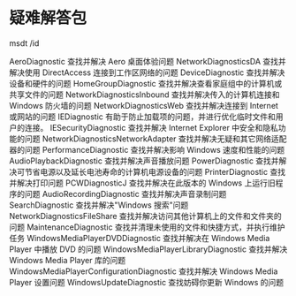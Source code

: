# 疑难解答包

msdt /id

AeroDiagnostic
查找并解决 Aero 桌面体验问题
NetworkDiagnosticsDA
查找并解决使用 DirectAccess 连接到工作区网络的问题
DeviceDiagnostic
查找并解决设备和硬件的问题
HomeGroupDiagnostic
查找并解决查看家庭组中的计算机或共享文件的问题
NetworkDiagnosticsInbound
查找并解决传入的计算机连接和 Windows 防火墙的问题
NetworkDiagnosticsWeb
查找并解决连接到 Internet 或网站的问题
IEDiagnostic
有助于防止加载项的问题，并进行优化临时文件和用户的连接。
IESecurityDiagnostic
查找并解决 Internet Explorer 中安全和隐私功能的问题
NetworkDiagnosticsNetworkAdapter
查找并解决无疑和其它网络适配器的问题
PerformanceDiagnostic
查找并解决影响 Windows 速度和性能的问题
AudioPlaybackDiagnostic
查找并解决声音播放问题
PowerDiagnostic
查找并解决可节省电源以及延长电池寿命的计算机电源设备的问题
PrinterDiagnostic
查找并解决打印问题
PCWDiagnosticJ
查找并解决在此版本的 Windows 上运行旧程序的问题
AudioRecordingDiagnostic
查找并解决声音录制问题
SearchDiagnostic
查找并解决"Windows 搜索"问题
NetworkDiagnosticsFileShare
查找并解决访问其他计算机上的文件和文件夹的问题
MaintenanceDiagnostic
查找并清理未使用的文件和快捷方式，并执行维护任务
WindowsMediaPlayerDVDDiagnostic
查找并解决在 Windows Media Player 中播放 DVD 的问题
WindowsMediaPlayerLibraryDiagnostic
查找并解决 Windows Media Player 库的问题
WindowsMediaPlayerConfigurationDiagnostic
查找并解决 Windows Media Player 设置问题
WindowsUpdateDiagnostic
查找妨碍你更新 Windows 的问题
